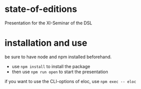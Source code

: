 # state-of-editions

Presentation for the XI-Seminar of the DSL

# installation and use

be sure to have node and npm installed beforehand.

- use `npm install` to install the package
- then use `npm run open` to start the presentation

if you want to use the CLI-options of eloc, use `npm exec -- eloc`
